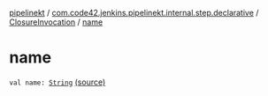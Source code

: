 [pipelinekt](../../index.md) / [com.code42.jenkins.pipelinekt.internal.step.declarative](../index.md) / [ClosureInvocation](index.md) / [name](./name.md)

# name

`val name: `[`String`](https://kotlinlang.org/api/latest/jvm/stdlib/kotlin/-string/index.html) [(source)](https://github.com/code42/pipelinekt/tree/master/internal/src/main/kotlin/com/code42/jenkins/pipelinekt/internal/step/declarative/ClosureInvocation.kt#L9)